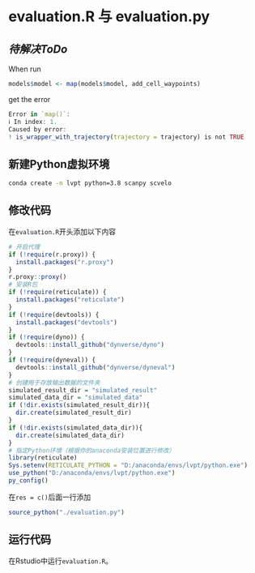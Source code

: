 # evaluation.R 与 evaluation.py

## *待解决ToDo*

When run

```R
models$model <- map(models$model, add_cell_waypoints)
```

get the error

```R
Error in `map()`:
ℹ In index: 1.
Caused by error:
! is_wrapper_with_trajectory(trajectory = trajectory) is not TRUE
```

## 新建Python虚拟环境

```Bash
conda create -n lvpt python=3.8 scanpy scvelo
```

## 修改代码

在`evaluation.R`开头添加以下内容

```R
# 开启代理
if (!require(r.proxy)) {
  install.packages("r.proxy")
}
r.proxy::proxy()
# 安装R包
if (!require(reticulate)) {
  install.packages("reticulate")
}
if (!require(devtools)) {
  install.packages("devtools")
}
if (!require(dyno)) {
  devtools::install_github("dynverse/dyno")
}
if (!require(dyneval)) {
  devtools::install_github("dynverse/dyneval")
}
# 创建用于存放输出数据的文件夹
simulated_result_dir = "simulated_result"
simulated_data_dir = "simulated_data"
if (!dir.exists(simulated_result_dir)){
  dir.create(simulated_result_dir)
}
if (!dir.exists(simulated_data_dir)){
  dir.create(simulated_data_dir)
}
# 指定Python环境（根据你的anaconda安装位置进行修改）
library(reticulate)
Sys.setenv(RETICULATE_PYTHON = "D:/anaconda/envs/lvpt/python.exe")
use_python("D:/anaconda/envs/lvpt/python.exe")
py_config()
```

在`res = c()`后面一行添加

```R
source_python("./evaluation.py")
```

## 运行代码

在Rstudio中运行`evaluation.R`。
